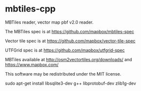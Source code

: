 # mbtiles-cpp
MBTiles reader, vector map pbf v2.0 reader.

The MBTiles spec is at https://github.com/mapbox/mbtiles-spec

Vector tile spec is at https://github.com/mapbox/vector-tile-spec

UTFGrid spec is at https://github.com/mapbox/utfgrid-spec

MBTiles available at http://osm2vectortiles.org/downloads/ and https://www.mapbox.com/

This software may be redistributed under the MIT license.

sudo apt-get install libsqlite3-dev g++ libprotobuf-dev zlib1g-dev

